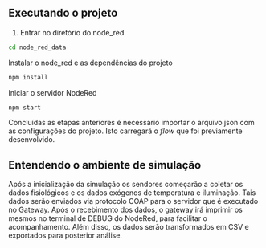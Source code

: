 ## Executando o projeto

1. Entrar no diretório do node_red

```sh
cd node_red_data
```

Instalar o node_red e as dependências do projeto

```sh
npm install
```

Iniciar o servidor NodeRed

```sh
npm start
```

Concluídas as etapas anteriores é necessário importar o arquivo json com as configurações do projeto. Isto carregará o _flow_ que foi previamente desenvolvido.

## Entendendo o ambiente de simulação

Após a inicialização da simulação os sendores começarão a coletar os dados fisiológicos e os dados exógenos de temperatura e iluminação. Tais dados serão enviados via protocolo COAP para o servidor que é executado no Gateway.
Após o recebimento dos dados, o gateway irá imprimir os mesmos no terminal de DEBUG do NodeRed, para facilitar o acompanhamento.
Além disso, os dados serão transformados em CSV e exportados para posterior análise.
